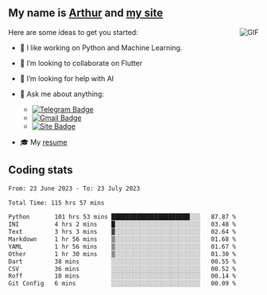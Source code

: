 
## My name is [Arthur](https://www.linkedin.com/in/arthur-novais-201420/) and [my site](https://arthurcn96.github.io/)

<!--
**Arthurcn96/Arthurcn96** is a ✨ _special_ ✨ repository because its `README.md` (this file) appears on your GitHub profile.
-->
<img align="right"  max-width="440" max-height="240" alt="GIF" src="https://raw.githubusercontent.com/Arthurcn96/Arthurcn96/master/helloThere.gif" />

Here are some ideas to get you started:

- 🤖 I like working on Python and Machine Learning.
- 👯 I’m looking to collaborate on Flutter
- 🤔 I’m looking for help with AI
- 💬 Ask me about anything:
    - [![Telegram Badge](https://img.shields.io/badge/-@Arthurcn9-0088cc?style=for-the-badge&logo=Telegram&logoColor=white)](https://t.me/Arthurcn9)
    - [![Gmail Badge](https://img.shields.io/badge/-@Arthurcn9-red?style=for-the-badge&logo=Gmail&logoColor=white)](mailto:Arthurcn96@gmail.com)
    - [![Site Badge](https://img.shields.io/badge/arthurcn96.github.io-informational?style=for-the-badge&logo=internetexplorer)](https://arthurcn96.github.io/)

- 🎓 My [resume](https://github.com/Arthurcn96/resume/blob/master/Resume_PT-BR.pdf)


## Coding stats
<!--START_SECTION:waka-->

```txt
From: 23 June 2023 - To: 23 July 2023

Total Time: 115 hrs 57 mins

Python       101 hrs 53 mins ██████████████████████░░░   87.87 %
INI          4 hrs 2 mins    █░░░░░░░░░░░░░░░░░░░░░░░░   03.48 %
Text         3 hrs 3 mins    ▓░░░░░░░░░░░░░░░░░░░░░░░░   02.64 %
Markdown     1 hr 56 mins    ▒░░░░░░░░░░░░░░░░░░░░░░░░   01.68 %
YAML         1 hr 56 mins    ▒░░░░░░░░░░░░░░░░░░░░░░░░   01.67 %
Other        1 hr 30 mins    ▒░░░░░░░░░░░░░░░░░░░░░░░░   01.30 %
Dart         38 mins         ░░░░░░░░░░░░░░░░░░░░░░░░░   00.55 %
CSV          36 mins         ░░░░░░░░░░░░░░░░░░░░░░░░░   00.52 %
Roff         10 mins         ░░░░░░░░░░░░░░░░░░░░░░░░░   00.14 %
Git Config   6 mins          ░░░░░░░░░░░░░░░░░░░░░░░░░   00.09 %
```

<!--END_SECTION:waka-->
